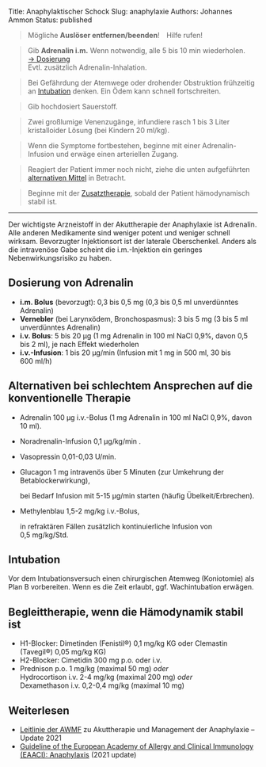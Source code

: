 Title: Anaphylaktischer Schock
Slug: anaphylaxie
Authors: Johannes Ammon
Status: published

> Mögliche <strong>Auslöser entfernen/&ZeroWidthSpace;beenden</strong>!&emsp;Hilfe&nbsp;rufen!

> Gib **Adrenalin i.m.** Wenn notwendig, alle 5 bis 10&nbsp;min wiederholen. [&rarr;&nbsp;Dosierung](#dosis) <br/>
> Evtl. zusätzlich Adrenalin-Inhalation.

> Bei Gefährdung der Atemwege oder drohender Obstruktion frühzeitig an [Intubation](#intubation) denken. Ein Ödem kann schnell fortschreiten.

> Gib hochdosiert Sauerstoff.

> Zwei großlumige Venenzugänge, infundiere rasch 1 bis 3 Liter kristalloider Lösung (bei Kindern 20&nbsp;ml/kg).

> Wenn die Symptome fortbestehen, beginne mit einer Adrenalin-Infusion und erwäge einen arteriellen Zugang.

> Reagiert der Patient immer noch nicht, ziehe die unten aufgeführten [alternativen Mittel](#alternativen) in Betracht.

> Beginne mit der [Zusatztherapie](#zusatz), sobald der Patient hämodynamisch stabil ist.

<hr/>
Der wichtigste Arzneistoff in der Akuttherapie der Anaphylaxie ist Adrenalin. Alle anderen Medikamente sind weniger potent und weniger schnell wirksam. Bevorzugter Injektionsort ist der laterale Oberschenkel. Anders als die intravenöse Gabe scheint die i.m.-Injektion ein geringes Nebenwirkungsrisiko zu haben.

## Dosierung von Adrenalin<span id="dosis"></span>

- **i.m. Bolus** (bevorzugt): 0,3 bis 0,5&nbsp;mg (0,3 bis 0,5&nbsp;ml unverdünntes Adrenalin)
- **Vernebler** (bei Larynxödem, Bronchospasmus): 3 bis 5&nbsp;mg (3 bis 5&nbsp;ml unverdünntes Adrenalin)
- **i.v. Bolus**: 5 bis 20&nbsp;µg (1&nbsp;mg Adrenalin in 100&nbsp;ml NaCl 0,9%, davon 0,5 bis 2&nbsp;ml), je nach Effekt wiederholen
- **i.v.-Infusion**: 1 bis 20&nbsp;µg/min (Infusion mit 1&nbsp;mg in 500&nbsp;ml, 30 bis 600&nbsp;ml/h)

## Alternativen bei schlechtem Ansprechen auf die konventionelle Therapie<span id="alternativen"></span>

- Adrenalin 100&nbsp;µg i.v.-Bolus (1&nbsp;mg Adrenalin in 100&nbsp;ml NaCl 0,9%, davon 10&nbsp;ml).
- Noradrenalin-Infusion <a class="doselink"
    data-substanz="Noradrenalin"
    data-dosierung="0.1">
    0,1&nbsp;µg/kg/min
</a>.
- Vasopressin 0,01-0,03&nbsp;U/min.
- Glucagon 1&nbsp;mg intravenös über 5&nbsp;Minuten (zur Umkehrung der Betablockerwirkung),

    bei Bedarf Infusion mit 5-15&nbsp;µg/min starten (häufig Übelkeit/Erbrechen).

- Methylenblau 1,5-2&nbsp;mg/kg i.v.-Bolus,

    in refraktären Fällen zusätzlich kontinuierliche Infusion von 0,5&nbsp;mg/kg/Std.

## <span id="intubation">Intubation</span>

Vor dem Intubationsversuch einen chirurgischen Atemweg (Koniotomie) als Plan B vorbereiten. Wenn es die Zeit erlaubt, ggf. Wachintubation erwägen.

## Begleittherapie, wenn die Hämodynamik stabil ist<span id="zusatz"></span>

- H1-Blocker: Dimetinden (Fenistil&reg;) 0,1&nbsp;mg/kg KG oder Clemastin (Tavegil&reg;) 0,05&nbsp;mg/kg KG)
- H2-Blocker: Cimetidin 300&nbsp;mg p.o. oder i.v.
- Prednison p.o. 1&nbsp;mg/kg (maximal 50&nbsp;mg) *oder*<br>
  Hydrocortison i.v. 2-4&nbsp;mg/kg (maximal 200&nbsp;mg) *oder*<br>
  Dexamethason i.v. 0,2-0,4&nbsp;mg/kg (maximal 10&nbsp;mg)

## Weiterlesen

- [Leitlinie der AWMF](https://www.ncbi.nlm.nih.gov/pmc/articles/PMC7878028/pdf/15007_2020_Article_4750.pdf "Leitlinie zu Akuttherapie und Management der Anaphylaxie – Update 2021") zu Akuttherapie und Management der Anaphylaxie – Update 2021
- [Guideline of the European Academy of Allergy and Clinical Immunology (EAACI): Anaphylaxis](https://onlinelibrary.wiley.com/doi/10.1111/all.15032) (2021 update)

